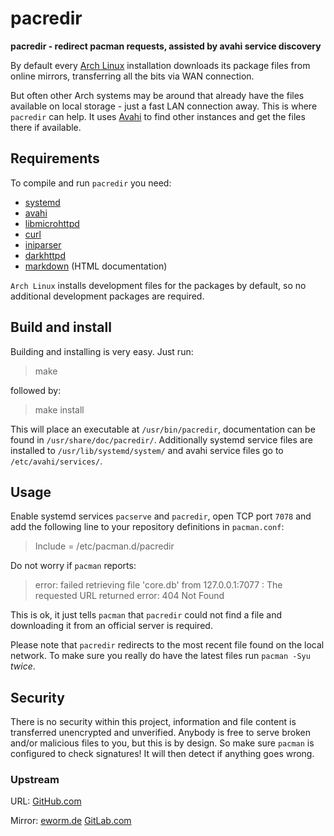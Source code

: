 pacredir
========

**pacredir - redirect pacman requests, assisted by avahi service discovery**

By default every [Arch Linux](https://www.archlinux.org/) installation
downloads its package files from online mirrors, transferring all the
bits via WAN connection.

But often other Arch systems may be around that already have the files
available on local storage - just a fast LAN connection away. This is
where `pacredir` can help. It uses [Avahi](http://avahi.org/) to find
other instances and get the files there if available.

Requirements
------------

To compile and run `pacredir` you need:

* [systemd](https://www.github.com/systemd/systemd)
* [avahi](https://avahi.org/)
* [libmicrohttpd](https://www.gnu.org/software/libmicrohttpd/)
* [curl](https://curl.haxx.se/)
* [iniparser](https://github.com/ndevilla/iniparser)
* [darkhttpd](https://unix4lyfe.org/darkhttpd/)
* [markdown](https://daringfireball.net/projects/markdown/) (HTML documentation)

`Arch Linux` installs development files for the packages by default, so
no additional development packages are required.

Build and install
-----------------

Building and installing is very easy. Just run:

> make

followed by:

> make install

This will place an executable at `/usr/bin/pacredir`,
documentation can be found in `/usr/share/doc/pacredir/`.
Additionally systemd service files are installed to
`/usr/lib/systemd/system/` and avahi service files go to
`/etc/avahi/services/`.

Usage
-----

Enable systemd services `pacserve` and `pacredir`, open TCP
port `7078` and add the following line to your repository
definitions in `pacman.conf`:

> Include = /etc/pacman.d/pacredir

Do not worry if `pacman` reports:

> error: failed retrieving file 'core.db' from 127.0.0.1:7077 : The
> requested URL returned error: 404 Not Found

This is ok, it just tells `pacman` that `pacredir` could not find a file
and downloading it from an official server is required.

Please note that `pacredir` redirects to the most recent file found on
the local network. To make sure you really do have the latest files run
`pacman -Syu` *twice*.

Security
--------

There is no security within this project, information and file content
is transferred unencrypted and unverified. Anybody is free to serve
broken and/or malicious files to you, but this is by design. So make
sure `pacman` is configured to check signatures! It will then detect if
anything goes wrong.

### Upstream

URL:
[GitHub.com](https://github.com/eworm-de/pacredir#pacredir)

Mirror:
[eworm.de](https://git.eworm.de/cgit.cgi/pacredir/about/)
[GitLab.com](https://gitlab.com/eworm-de/pacredir#pacredir)
